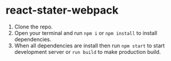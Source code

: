 # react-stater-webpack

1. Clone the repo.  
2. Open your terminal and run `npm i` or `npm install` to install dependencies.  
3. When all dependencies are install then run `npm start` to start development server or `run build` to make production build.  

